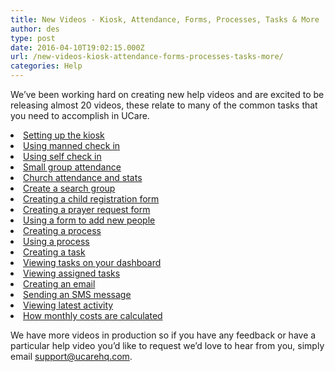 ```yaml
---
title: New Videos - Kiosk, Attendance, Forms, Processes, Tasks & More
author: des
type: post
date: 2016-04-10T19:02:15.000Z
url: /new-videos-kiosk-attendance-forms-processes-tasks-more/
categories: Help
---
```


We’ve been working hard on creating new help videos and are excited to be releasing almost 20 videos, these relate to many of the common tasks that you need to accomplish in UCare.

<li><a target="_blank" href="https://ucare.zendesk.com/hc/en-us/articles/201954174-Setting-up-the-kiosk">Setting up the kiosk</a></li><li><a target="_blank" href="https://ucare.zendesk.com/hc/en-us/articles/204628510-Using-manned-check-in-">Using manned check in</a></li><li><a target="_blank" href="https://ucare.zendesk.com/hc/en-us/articles/204394214-Using-self-check-in-">Using self check in</a></li><li><a target="_blank" href="https://ucare.zendesk.com/hc/en-us/articles/202204240-Small-group-attendance">Small group attendance</a></li><li><a target="_blank" href="https://ucare.zendesk.com/hc/en-us/articles/218085748-Church-attendance-and-stats">Church attendance and stats</a></li><li><a target="_blank" href="https://ucare.zendesk.com/hc/en-us/articles/201953974-Create-a-search-group">Create a search group</a></li><li><a target="_blank" href="https://ucare.zendesk.com/hc/en-us/articles/218085758-Child-registration-form">Creating a child registration form</a></li><li><a target="_blank" href="https://ucare.zendesk.com/hc/en-us/articles/218622657-Creating-a-prayer-request-form">Creating a prayer request form</a></li><li><a target="_blank" href="https://ucare.zendesk.com/hc/en-us/articles/218085778-Using-a-form-to-add-new-people">Using a form to add new people</a></li><li><a target="_blank" href="https://ucare.zendesk.com/hc/en-us/articles/202205010-Creating-a-process">Creating a process</a></li><li><a target="_blank" href="https://ucare.zendesk.com/hc/en-us/articles/201955034-Using-a-process">Using a process</a></li><li><a target="_blank" href="https://ucare.zendesk.com/hc/en-us/articles/202204980-Creating-a-task">Creating a task</a></li><li><a target="_blank" href="https://ucare.zendesk.com/hc/en-us/articles/218085828-Viewing-tasks-on-your-dashboard">Viewing tasks on your dashboard</a></li><li><a target="_blank" href="https://ucare.zendesk.com/hc/en-us/articles/218085838-Viewing-assigned-tasks">Viewing assigned tasks</a></li><li><a target="_blank" href="https://ucare.zendesk.com/hc/en-us/articles/201954704-Creating-an-email">Creating an email</a></li><li><a target="_blank" href="https://ucare.zendesk.com/hc/en-us/articles/218085858-Sending-an-SMS-message">Sending an SMS message</a></li><li><a target="_blank" href="https://ucare.zendesk.com/hc/en-us/articles/202204970-Viewing-latest-activity">Viewing latest activity</a></li><li><a target="_blank" href="https://ucare.zendesk.com/hc/en-us/articles/218622677-How-monthly-costs-are-calculated">How monthly costs are calculated</a></li>

We have more videos in production so if you have any feedback or have a particular help video you’d like to request we’d love to hear from you, simply email support@ucarehq.com.